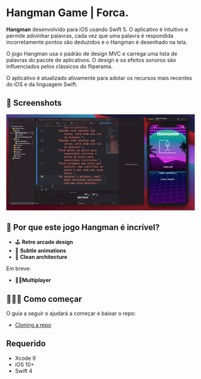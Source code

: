 # Hangman Game | Forca.


**Hangman** desenvolvido para iOS usando Swift 5. O aplicativo é intuitivo e permite adivinhar palavras, cada vez que uma palavra é respondida incorretamente pontos são deduzidos e o Hangman é desenhado na tela.

O jogo Hangman usa o padrão de design MVC e carrega uma lista de palavras do pacote de aplicativos. O design e os efeitos sonoros são influenciados pelos clássicos do fliperama.

O aplicativo é atualizado ativamente para adotar os recursos mais recentes do iOS e da linguagem Swift.

## 📸 Screenshots
![Hangman Game iOS App](Screenshot.png)

## 🙌 Por que este jogo Hangman é incrível?
* 🕹 **Retro arcade design**
* 🚀 **Subtle animations**
* 📲 **Clean architecture**

Em breve:
* 🤳🏾**Multiplayer**

## 🏃🏽‍♀️ Como começar
O guia a seguir o ajudará a começar e baixar o repo:
* [Cloning a repo](https://github.com/mrdouglasmorais/hangman-swift)

## Requerido
* Xcode 9
* iOS 10+
* Swift 4
